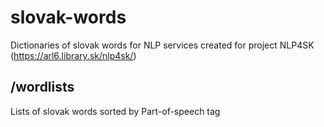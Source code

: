 # slovak-words
Dictionaries of slovak words for NLP services created for project NLP4SK (https://arl6.library.sk/nlp4sk/)

## /wordlists
Lists of slovak words sorted by Part-of-speech tag 
